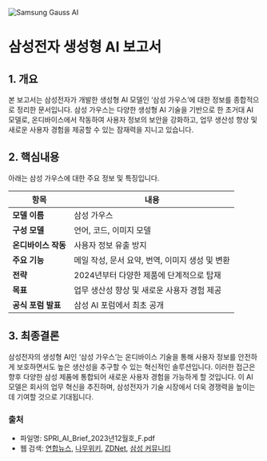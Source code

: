 ![Samsung Gauss AI](https://oaidalleapiprodscus.blob.core.windows.net/private/org-GdjIuIPxJK99DMMVRPzqCmQ9/user-Ay3dqUtJOMGOQXx1DS8wjjUU/img-gsVsFUYP1b9Bq6Mn2yyUolJh.png?st=2025-02-02T01%3A53%3A12Z&se=2025-02-02T03%3A53%3A12Z&sp=r&sv=2024-08-04&sr=b&rscd=inline&rsct=image/png&skoid=d505667d-d6c1-4a0a-bac7-5c84a87759f8&sktid=a48cca56-e6da-484e-a814-9c849652bcb3&skt=2025-02-02T00%3A25%3A58Z&ske=2025-02-03T00%3A25%3A58Z&sks=b&skv=2024-08-04&sig=MYaIkfiG%2BhK38yLGSaQaw1%2BTYL/FUaTw4DJ5a55bpik%3D)

# 삼성전자 생성형 AI 보고서

## 1. 개요
본 보고서는 삼성전자가 개발한 생성형 AI 모델인 ‘삼성 가우스’에 대한 정보를 종합적으로 정리한 문서입니다. 삼성 가우스는 다양한 생성형 AI 기술을 기반으로 한 초거대 AI 모델로, 온디바이스에서 작동하여 사용자 정보의 보안을 강화하고, 업무 생산성 향상 및 새로운 사용자 경험을 제공할 수 있는 잠재력을 지니고 있습니다.

## 2. 핵심내용
아래는 삼성 가우스에 대한 주요 정보 및 특징입니다.

| 항목 | 내용 |
|------|------|
| **모델 이름** | 삼성 가우스 |
| **구성 모델** | 언어, 코드, 이미지 모델 |
| **온디바이스 작동** | 사용자 정보 유출 방지 |
| **주요 기능** | 메일 작성, 문서 요약, 번역, 이미지 생성 및 변환 |
| **전략** | 2024년부터 다양한 제품에 단계적으로 탑재 |
| **목표** | 업무 생산성 향상 및 새로운 사용자 경험 제공 |
| **공식 포럼 발표** | 삼성 AI 포럼에서 최초 공개 |

## 3. 최종결론
삼성전자의 생성형 AI인 ‘삼성 가우스’는 온디바이스 기술을 통해 사용자 정보를 안전하게 보호하면서도 높은 생산성을 추구할 수 있는 혁신적인 솔루션입니다. 이러한 접근은 향후 다양한 삼성 제품에 통합되어 새로운 사용자 경험을 가능하게 할 것입니다. 이 AI 모델은 회사의 업무 혁신을 추진하며, 삼성전자가 기술 시장에서 더욱 경쟁력을 높이는 데 기여할 것으로 기대됩니다. 

### 출처
- 파일명: SPRI_AI_Brief_2023년12월호_F.pdf
- 웹 검색: [연합뉴스](https://www.yna.co.kr/view/AKR20231108041400003), [나무위키](https://namu.wiki/w/삼성+가우스), [ZDNet](https://zdnet.co.kr/view/?no=20241121083205), [삼성 커뮤니티](https://r1.community.samsung.com/t5/갤럭시-s/삼성전자-삼성-ai-포럼-서-자체-개발-생성형-ai-삼성-가우스-공개/td-p/24181662)